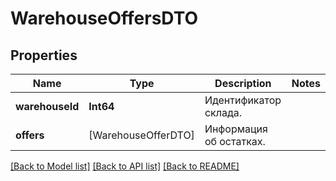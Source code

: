 # WarehouseOffersDTO

## Properties
Name | Type | Description | Notes
------------ | ------------- | ------------- | -------------
**warehouseId** | **Int64** | Идентификатор склада. | 
**offers** | [WarehouseOfferDTO] | Информация об остатках. | 

[[Back to Model list]](../README.md#documentation-for-models) [[Back to API list]](../README.md#documentation-for-api-endpoints) [[Back to README]](../README.md)


